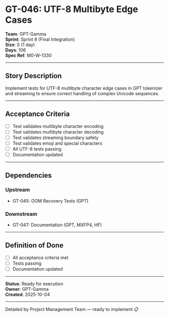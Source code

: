 # GT-046: UTF-8 Multibyte Edge Cases

**Team**: GPT-Gamma  
**Sprint**: Sprint 8 (Final Integration)  
**Size**: S (1 day)  
**Days**: 106  
**Spec Ref**: M0-W-1330

---

## Story Description

Implement tests for UTF-8 multibyte character edge cases in GPT tokenizer and streaming to ensure correct handling of complex Unicode sequences.

---

## Acceptance Criteria

- [ ] Test validates multibyte character encoding
- [ ] Test validates multibyte character decoding
- [ ] Test validates streaming boundary safety
- [ ] Test validates emoji and special characters
- [ ] All UTF-8 tests passing
- [ ] Documentation updated

---

## Dependencies

### Upstream
- GT-045: OOM Recovery Tests (GPT)

### Downstream
- GT-047: Documentation (GPT, MXFP4, HF)

---

## Definition of Done

- [ ] All acceptance criteria met
- [ ] Tests passing
- [ ] Documentation updated

---

**Status**: Ready for execution  
**Owner**: GPT-Gamma  
**Created**: 2025-10-04

---
Detailed by Project Management Team — ready to implement 📋
